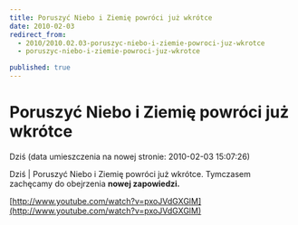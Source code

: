 ```yaml
---
title: Poruszyć Niebo i Ziemię powróci już wkrótce
date: 2010-02-03
redirect_from: 
  - 2010/2010.02.03-poruszyc-niebo-i-ziemie-powroci-juz-wkrotce
  - poruszyc-niebo-i-ziemie-powroci-juz-wkrotce

published: true
---
```




# Poruszyć Niebo i Ziemię powróci już wkrótce

<time>Dziś (data umieszczenia na nowej stronie: 2010-02-03 15:07:26)</time>

Dziś | 
Poruszyć Niebo i Ziemię powróci już wkrótce. Tymczasem zachęcamy do obejrzenia **nowej zapowiedzi.**

[http://www.youtube.com/watch?v=pxoJVdGXGlM](http://www.youtube.com/watch?v=pxoJVdGXGlM)
                           

<!--{{json:{"created_date":"2010-02-03 15:07:26","publish_down":"0000-00-00 00:00:00","id":"858"}}}-->